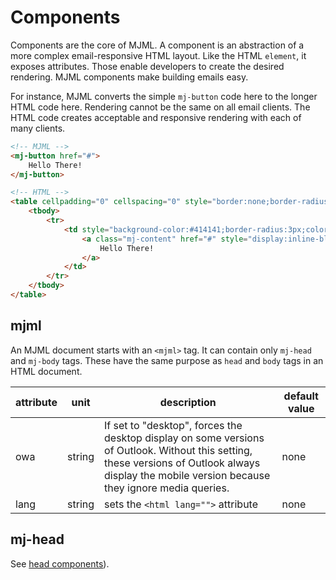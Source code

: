 # Components

Components are the core of MJML. A component is an abstraction of a more complex email-responsive HTML layout. Like the HTML `element`, it exposes attributes. Those enable developers to create the desired rendering. MJML components make building emails easy.

For instance, MJML converts the simple `mj-button` code here to the longer HTML code here. Rendering cannot be the same on all email clients. The HTML code creates acceptable and responsive rendering with each of many clients.

``` html
<!-- MJML -->
<mj-button href="#">
    Hello There!
</mj-button>

<!-- HTML -->
<table cellpadding="0" cellspacing="0" style="border:none;border-radius:3px;" align="center">
	<tbody>
		<tr>
			<td style="background-color:#414141;border-radius:3px;color:#ffffff;cursor:auto;" align="center" valign="middle" bgcolor="#414141">
				<a class="mj-content" href="#" style="display:inline-block;text-decoration:none;background-color:#414141;border:1px solid #414141;border-radius:3px;color:#ffffff;font-size:13px;font-weight:bold;padding:15px 30px;" target="_blank">
					Hello There!
				</a>
			</td>
		</tr>
	</tbody>
</table>
```

## mjml

An MJML document starts with an `<mjml>` tag. It can contain only `mj-head` and `mj-body` tags. These have the same purpose as `head` and `body` tags in an HTML document.

attribute | unit   | description                               | default value
----------|--------|-------------------------------------------|---------------
owa       | string | If set to "desktop", forces the desktop display on some versions of Outlook. Without this setting, these versions of Outlook always display the mobile version because they ignore media queries.  | none
lang      | string | sets the `<html lang="">` attribute       | none


## mj-head

See [head components](#standard-head-components)).

